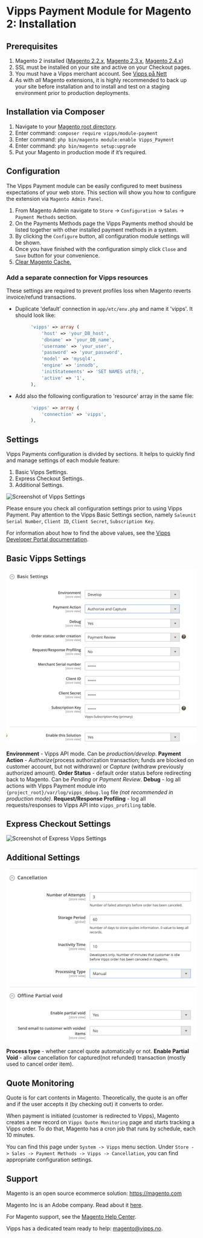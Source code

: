 # Vipps Payment Module for Magento 2: Installation

## Prerequisites

1. Magento 2 installed ([Magento 2.2.x](https://devdocs.magento.com/guides/v2.2/release-notes/bk-release-notes.html), [Magento 2.3.x](https://devdocs.magento.com/guides/v2.3/release-notes/bk-release-notes.html), [Magento 2.4.x](https://devdocs.magento.com/guides/v2.4/release-notes/bk-release-notes.html))
1. SSL must be installed on your site and active on your Checkout pages.
1. You must have a Vipps merchant account. See [Vipps på Nett](https://www.vipps.no/bedrift/vipps-pa-nett)
1. As with _all_ Magento extensions, it is highly recommended to back up your site before installation and to install and test on a staging environment prior to production deployments.

## Installation via Composer

1. Navigate to your [Magento root directory](https://devdocs.magento.com/guides/v2.4/extension-dev-guide/build/module-file-structure.html).
1. Enter command: `composer require vipps/module-payment`
1. Enter command: `php bin/magento module:enable Vipps_Payment`
1. Enter command: `php bin/magento setup:upgrade`
1. Put your Magento in production mode if it’s required.

## Configuration

The Vipps Payment module can be easily configured to meet business expectations of your web store. This section will show you how to configure the extension via `Magento Admin Panel`.

1. From Magento Admin navigate to `Store` -> `Configuration` -> `Sales` -> `Payment Methods` section.
1. On the Payments Methods page the Vipps Payments method should be listed together with other installed payment methods in a system.
1. By clicking the `Configure` button, all configuration module settings will be shown.
1. Once you have finished with the configuration simply click `Close` and `Save` button for your convenience.
1. [Clear Magento Cache.](https://devdocs.magento.com/guides/v2.4/config-guide/cli/config-cli-subcommands-cache.html)

### Add a separate connection for Vipps resources

These settings are required to prevent profiles loss when Magento reverts invoice/refund transactions.

* Duplicate 'default' connection in `app/etc/env.php` and name it 'vipps'. It should look like:

```php
         'vipps' => array (
             'host' => 'your_DB_host',
             'dbname' => 'your_DB_name',
             'username' => 'your_user',
             'password' => 'your_password',
             'model' => 'mysql4',
             'engine' => 'innodb',
             'initStatements' => 'SET NAMES utf8;',
             'active' => '1',
         ),
```

* Add also the following configuration to 'resource' array in the same file:

```php
         'vipps' => array (
             'connection' => 'vipps',
         ),
```

## Settings

Vipps Payments configuration is divided by sections. It helps to quickly find and manage settings of each module feature:

1. Basic Vipps Settings.
1. Express Checkout Settings.
1. Additional Settings.

![Screenshot of Vipps Settings](docs/images/vipps_method.png)

Please ensure you check all configuration settings prior to using Vipps Payment. Pay attention to the Vipps Basic Settings section, namely `Saleunit Serial Number`, `Client ID`, `Client Secret`, `Subscription Key`.

For information about how to find the above values, see the [Vipps Developer Portal documentation](https://developer.vippsmobilepay.com/).

## Basic Vipps Settings

![Screenshot of Basic Vipps Settings](docs/images/vipps_basic.png)

**Environment**  - Vipps API mode. Can be *production/develop*.
**Payment Action** - *Authorize*(process authorization transaction; funds are blocked on customer account, but not withdrawn) or *Capture* (withdraw previously authorized amount).
**Order Status** - default order status before redirecting back to Magento. Can be *Pending* or *Payment Review*.
**Debug** - log all actions with Vipps Payment module into `{project_root}/var/log/vipps_debug.log` file *(not recommended in production mode)*.
**Request/Response Profiling** - log all requests/responses to Vipps API into `vipps_profiling` table.

## Express Checkout Settings

![Screenshot of Express Vipps Settings](docs/images/express_vipps_settings.png)

## Additional Settings

![Screenshot of Vipps Additional Settings](docs/images/vipps_additional_settings.png)


**Process type** - whether cancel quote automatically or not.
**Enable Partial Void** - allow cancellation for captured(not refunded) transaction (mostly used to cancel order item).


## Quote Monitoring

Quote is for cart contents in Magento. Theoretically, the quote is an offer and if the user accepts it (by checking out) it converts to order.

When payment is initiated (customer is redirected to Vipps), Magento creates a new record on `Vipps Quote Monitoring` page and starts tracking a Vipps order.
To do that, Magento has a cron job that runs by schedule, each 10 minutes.

You can find this page under `System -> Vipps` menu section. Under `Store -> Sales -> Payment Methods -> Vipps -> Cancellation`, you can find appropriate configuration settings.

## Support

Magento is an open source ecommerce solution: <https://magento.com>

Magento Inc is an Adobe company. Read about it [here](https://business.adobe.com/products/magento/magento-commerce.html).

For Magento support, see the [Magento Help Center](https://support.magento.com/hc/en-us).

Vipps has a dedicated team ready to help: [magento@vipps.no](mailto:magento@vipps.no).
